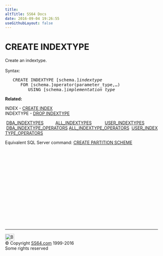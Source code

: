 ```yaml
---
title:
altTitle: SS64 Docs
date: 2016-09-04 19:26:55
useGithubLayout: false
---
```

<!-- #BeginLibraryItem "/Library/head_ora.lbi" --><!-- #EndLibraryItem --><h1>CREATE INDEXTYPE</h1> 
<p>Create an indextype.<br>
  <br>
  Syntax:</p>
<pre>   CREATE INDEXTYPE [schema.]<i>indextype</i> 
      FOR [schema.]operator(parameter_type,…)
         USING [schema.]<i>implementation_type</i>
</pre>
<p><b>Related:</b></p>
<p>INDEX - <a href="index_c.html">CREATE INDEX</a><br>
INDEXTYPE - <a href="indextype_d.html">DROP INDEXTYPE</a></p>
<p class="code">&nbsp;<a href="../orad/DBA_INDEXTYPES.html">DBA_INDEXTYPES</a>&nbsp;&nbsp;&nbsp;&nbsp;&nbsp;&nbsp;&nbsp;&nbsp;&nbsp;&nbsp;<a href="../orad/ALL_INDEXTYPES.html">ALL_INDEXTYPES</a>&nbsp;&nbsp;&nbsp;&nbsp;&nbsp;&nbsp;&nbsp;&nbsp;&nbsp;&nbsp;&nbsp;<a href="../orad/USER_INDEXTYPES.html">USER_INDEXTYPES</a> <br> 
&nbsp;<a href="../orad/DBA_INDEXTYPE_OPERATORS.html">DBA_INDEXTYPE_OPERATORS</a>&nbsp;<a href="../orad/ALL_INDEXTYPE_OPERATORS.html">ALL_INDEXTYPE_OPERATORS</a>&nbsp;&nbsp;<a href="../orad/USER_INDEXTYPE_OPERATORS.html">USER_INDEXTYPE_OPERATORS</a></p>
<p>Equivalent SQL Server command: <a href="../sql/ptnscheme_c.html">CREATE PARTITION SCHEME</a></p><!-- #BeginLibraryItem "/Library/foot_ora.lbi" --><p>
<!-- oracle-footer -->
<ins class="adsbygoogle" style="display:inline-block;width:300px;height:250px" data-ad-client="ca-pub-6140977852749469" data-ad-slot="4275490898"></ins>
<script>
(adsbygoogle = window.adsbygoogle || []).push({});
</script></p>
<hr>
<div id="bl" class="footer"><a href="indextype_c.html#"><img src="../images/top.png" width="30" height="22" alt="Back to the Top"></a></div>
<div id="br" class="footer, tagline">© Copyright <a href="../index.html">SS64.com</a> 1999-2016<br>
Some rights reserved</div><!-- #EndLibraryItem -->


